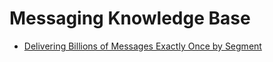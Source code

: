 # Messaging Knowledge Base
* [Delivering Billions of Messages Exactly Once by Segment](https://segment.com/blog/exactly-once-delivery/)
